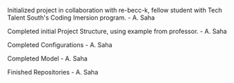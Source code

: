 Initialized project in collaboration with re-becc-k, fellow student with Tech Talent South's Coding Imersion program. - A. Saha

Completed initial Project Structure, using example from professor. - A. Saha

Completed Configurations - A. Saha

Completed Model - A. Saha

Finished Repositories - A. Saha
